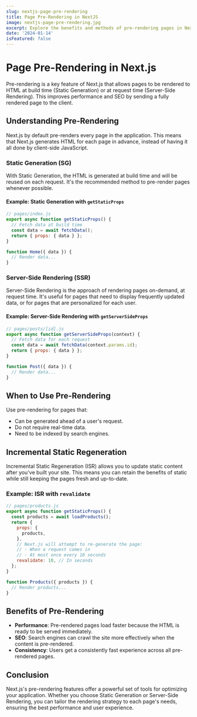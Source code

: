 ```yaml
---
slug: nextjs-page-pre-rendering
title: Page Pre-Rendering in NextJS
image: nextjs-page-pre-rendering.jpg
excerpt: Explore the benefits and methods of pre-rendering pages in NextJS, from static generation to incremental static generation.
date: '2024-01-14'
isFeatured: false
---
```


# Page Pre-Rendering in Next.js

Pre-rendering is a key feature of Next.js that allows pages to be rendered to HTML at build time (Static Generation) or at request time (Server-Side Rendering). This improves performance and SEO by sending a fully rendered page to the client.

## Understanding Pre-Rendering

Next.js by default pre-renders every page in the application. This means that Next.js generates HTML for each page in advance, instead of having it all done by client-side JavaScript.

### Static Generation (SG)

With Static Generation, the HTML is generated at build time and will be reused on each request. It's the recommended method to pre-render pages whenever possible.

#### Example: Static Generation with `getStaticProps`

```jsx
// pages/index.js
export async function getStaticProps() {
  // Fetch data at build time
  const data = await fetchData();
  return { props: { data } };
}

function Home({ data }) {
  // Render data...
}
```

### Server-Side Rendering (SSR)

Server-Side Rendering is the approach of rendering pages on-demand, at request time. It's useful for pages that need to display frequently updated data, or for pages that are personalized for each user.

#### Example: Server-Side Rendering with `getServerSideProps`

```jsx
// pages/posts/[id].js
export async function getServerSideProps(context) {
  // Fetch data for each request
  const data = await fetchData(context.params.id);
  return { props: { data } };
}

function Post({ data }) {
  // Render data...
}
```

## When to Use Pre-Rendering

Use pre-rendering for pages that:

- Can be generated ahead of a user's request.
- Do not require real-time data.
- Need to be indexed by search engines.

## Incremental Static Regeneration

Incremental Static Regeneration (ISR) allows you to update static content after you've built your site. This means you can retain the benefits of static while still keeping the pages fresh and up-to-date.

### Example: ISR with `revalidate`

```jsx
// pages/products.js
export async function getStaticProps() {
  const products = await loadProducts();
  return {
    props: {
      products,
    },
    // Next.js will attempt to re-generate the page:
    // - When a request comes in
    // - At most once every 10 seconds
    revalidate: 10, // In seconds
  };
}

function Products({ products }) {
  // Render products...
}
```

## Benefits of Pre-Rendering

- **Performance**: Pre-rendered pages load faster because the HTML is ready to be served immediately.
- **SEO**: Search engines can crawl the site more effectively when the content is pre-rendered.
- **Consistency**: Users get a consistently fast experience across all pre-rendered pages.

## Conclusion

Next.js's pre-rendering features offer a powerful set of tools for optimizing your application. Whether you choose Static Generation or Server-Side Rendering, you can tailor the rendering strategy to each page's needs, ensuring the best performance and user experience.
